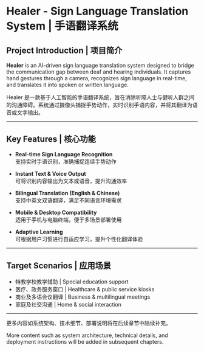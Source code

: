 # Healer - Sign Language Translation System | 手语翻译系统

##  Project Introduction | 项目简介

**Healer** is an AI-driven sign language translation system designed to bridge the communication gap between deaf and hearing individuals. It captures hand gestures through a camera, recognizes sign language in real-time, and translates it into spoken or written language.

Healer 是一款基于人工智能的手语翻译系统，旨在消除听障人士与健听人群之间的沟通障碍。系统通过摄像头捕捉手势动作，实时识别手语内容，并将其翻译为语音或文字输出。

---

##  Key Features | 核心功能

- **Real-time Sign Language Recognition**  
  支持实时手语识别，准确捕捉连续手势动作

- **Instant Text & Voice Output**  
  可将识别内容输出为文本或语音，提升沟通效率

- **Bilingual Translation (English & Chinese)**  
  支持中英文双语翻译，满足不同语言环境需求

- **Mobile & Desktop Compatibility**  
  适用于手机与电脑终端，便于多场景部署使用

- **Adaptive Learning**  
  可根据用户习惯进行自适应学习，提升个性化翻译体验

---

##  Target Scenarios | 应用场景

- 特教学校教学辅助 | Special education support  
- 医疗、政务服务窗口 | Healthcare & public service kiosks  
- 商业及多语会议翻译 | Business & multilingual meetings  
- 家庭及社交沟通 | Home & social interaction

---

更多内容如系统架构、技术细节、部署说明将在后续章节中陆续补充。

More content such as system architecture, technical details, and deployment instructions will be added in subsequent chapters.